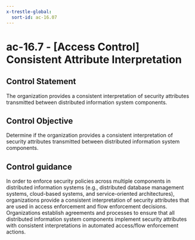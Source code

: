 ```yaml
---
x-trestle-global:
  sort-id: ac-16.07
---
```


# ac-16.7 - \[Access Control\] Consistent Attribute Interpretation

## Control Statement

The organization provides a consistent interpretation of security attributes transmitted between distributed information system components.

## Control Objective

Determine if the organization provides a consistent interpretation of security attributes transmitted between distributed information system components.

## Control guidance

In order to enforce security policies across multiple components in distributed information systems (e.g., distributed database management systems, cloud-based systems, and service-oriented architectures), organizations provide a consistent interpretation of security attributes that are used in access enforcement and flow enforcement decisions. Organizations establish agreements and processes to ensure that all distributed information system components implement security attributes with consistent interpretations in automated access/flow enforcement actions.
